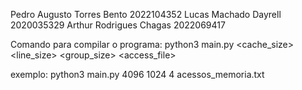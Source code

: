 Pedro Augusto Torres Bento 2022104352
Lucas Machado Dayrell 2020035329
Arthur Rodrigues Chagas 2022069417

Comando para compilar o programa:
python3 main.py <cache_size> <line_size> <group_size> <access_file>

exemplo:
python3 main.py 4096 1024 4 acessos_memoria.txt
